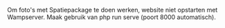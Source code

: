 Om foto's met Spatiepackage te doen werken, website niet opstarten met Wampserver.
Maak gebruik van php run serve (poort 8000 automatisch).
